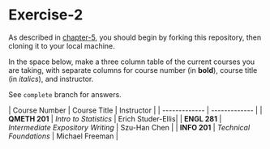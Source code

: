 # Exercise-2

As described in [chapter-5](https://info201-s17.github.io/book/introduction-to-git-and-github.html), you should begin by forking this repository, then cloning it to your local machine.

In the space below, make a three column table of the current courses you are taking, with separate columns for course number (in **bold**), course title (in _italics_), and instructor.

See `complete` branch for answers.

| Course Number | Course Title | Instructor |
| ------------- |  ------------- |
| **QMETH 201** | _Intro to Statistics_	| Erich Studer-Ellis|
| **ENGL 281** | _Intermediate Expository Writing_ | Szu-Han Chen |
| **INFO 201** | _Technical Foundations_ | Michael Freeman |

